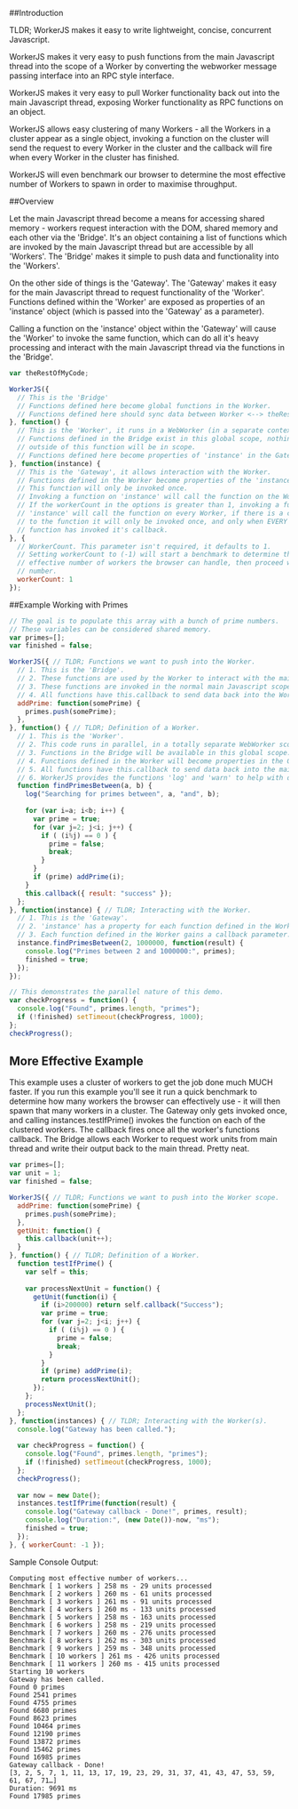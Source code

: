 ##Introduction

TLDR; WorkerJS makes it easy to write lightweight, concise, concurrent Javascript.

WorkerJS makes it very easy to push functions from the main Javascript thread into the scope of a Worker by converting the webworker message passing interface into an RPC style interface. 

WorkerJS makes it very easy to pull Worker functionality back out into the main Javascript thread, exposing Worker functionality as RPC functions on an object. 

WorkerJS allows easy clustering of many Workers - all the Workers in a cluster appear as a single object, invoking a function on the cluster will send the request to every Worker in the cluster and the callback will fire when every Worker in the cluster has finished. 

WorkerJS will even benchmark our browser to determine the most effective number of Workers to spawn in order to maximise throughput.

##Overview

Let the main Javascript thread become a means for accessing shared memory - workers request interaction with the DOM, shared memory and each other via the 'Bridge'. It's an object containing a list of functions which are invoked by the main Javascript thread but are accessible by all 'Workers'. The 'Bridge' makes it simple to push data and functionality into the 'Workers'.

On the other side of things is the 'Gateway'. The 'Gateway' makes it easy for the main Javascript thread to request functionality of the 'Worker'. Functions defined within the 'Worker' are exposed as properties of an 'instance' object (which is passed into the 'Gateway' as a parameter). 

Calling a function on the 'instance' object within the 'Gateway' will cause the 'Worker' to invoke the same function, which can do all it's heavy processing and interact with the main Javascript thread via the functions in the 'Bridge'.


```javascript
var theRestOfMyCode;

WorkerJS({
  // This is the 'Bridge'
  // Functions defined here become global functions in the Worker.
  // Functions defined here should sync data between Worker <--> theRestOfMyCode.
}, function() { 
  // This is the 'Worker', it runs in a WebWorker (in a separate context).
  // Functions defined in the Bridge exist in this global scope, nothing else
  // outside of this function will be in scope.
  // Functions defined here become properties of 'instance' in the Gateway.
}, function(instance) {
  // This is the 'Gateway', it allows interaction with the Worker.
  // Functions defined in the Worker become properties of the 'instance' object.
  // This function will only be invoked once.
  // Invoking a function on 'instance' will call the function on the Worker.
  // If the workerCount in the options is greater than 1, invoking a function on
  // 'instance' will call the function on every Worker, if there is a callback
  // to the function it will only be invoked once, and only when EVERY worker's
  // function has invoked it's callback.
}, {
  // WorkerCount. This parameter isn't required, it defaults to 1.
  // Setting workerCount to (-1) will start a benchmark to determine the most 
  // effective number of workers the browser can handle, then proceed with that
  // number.
  workerCount: 1
});
```

##Example Working with Primes

```javascript
// The goal is to populate this array with a bunch of prime numbers.
// These variables can be considered shared memory.
var primes=[];
var finished = false;

WorkerJS({ // TLDR; Functions we want to push into the Worker.
  // 1. This is the 'Bridge'.
  // 2. These functions are used by the Worker to interact with the main thread.
  // 3. These functions are invoked in the normal main Javascript scope.
  // 4. All functions have this.callback to send data back into the Worker.
  addPrime: function(somePrime) {
    primes.push(somePrime);
  },
}, function() { // TLDR; Definition of a Worker.
  // 1. This is the 'Worker'.
  // 2. This code runs in parallel, in a totally separate WebWorker scope. 
  // 3. Functions in the Bridge will be available in this global scope.
  // 4. Functions defined in the Worker will become properties in the Gateway.
  // 5. All functions have this.callback to send data back into the main scope.
  // 6. WorkerJS provides the functions 'log' and 'warn' to help with debugging.
  function findPrimesBetween(a, b) {
    log("Searching for primes between", a, "and", b);
    
    for (var i=a; i<b; i++) {
      var prime = true;
      for (var j=2; j<i; j++) {
        if ( (i%j) == 0 ) {
          prime = false;
          break;
        }
      }
      if (prime) addPrime(i);
    }
    this.callback({ result: "success" });
  };
}, function(instance) { // TLDR; Interacting with the Worker.
  // 1. This is the 'Gateway'.
  // 2. 'instance' has a property for each function defined in the Worker.
  // 3. Each function defined in the Worker gains a callback parameter.
  instance.findPrimesBetween(2, 1000000, function(result) {
    console.log("Primes between 2 and 1000000:", primes);
    finished = true;
  });
});

// This demonstrates the parallel nature of this demo.
var checkProgress = function() {
  console.log("Found", primes.length, "primes");
  if (!finished) setTimeout(checkProgress, 1000);
};
checkProgress();
```

## More Effective Example

This example uses a cluster of workers to get the job done much MUCH faster. If you run this example you'll see it run a quick benchmark to determine how many workers the browser can effectively use - it will then spawn that many workers in a cluster. The Gateway only gets invoked once, and calling instances.testIfPrime() invokes the function on each of the clustered workers. The callback fires once all the worker's functions callback. The Bridge allows each Worker to request work units from main thread and write their output back to the main thread. Pretty neat.

```javascript
var primes=[];
var unit = 1;
var finished = false;

WorkerJS({ // TLDR; Functions we want to push into the Worker scope.
  addPrime: function(somePrime) {
    primes.push(somePrime);
  },
  getUnit: function() {
    this.callback(unit++);
  }
}, function() { // TLDR; Definition of a Worker.
  function testIfPrime() {
    var self = this;
    
    var processNextUnit = function() {
      getUnit(function(i) {
        if (i>200000) return self.callback("Success");
        var prime = true;
        for (var j=2; j<i; j++) {
          if ( (i%j) == 0 ) {
            prime = false;
            break;
          }
        }
        if (prime) addPrime(i);
        return processNextUnit();
      });
    };
    processNextUnit();
  };
}, function(instances) { // TLDR; Interacting with the Worker(s).
  console.log("Gateway has been called.");
  
  var checkProgress = function() {
    console.log("Found", primes.length, "primes");
    if (!finished) setTimeout(checkProgress, 1000);
  };
  checkProgress();
  
  var now = new Date();
  instances.testIfPrime(function(result) {
    console.log("Gateway callback - Done!", primes, result);
    console.log("Duration:", (new Date())-now, "ms");
    finished = true;
  });
}, { workerCount: -1 });
```
Sample Console Output:
```
Computing most effective number of workers... 
Benchmark [ 1 workers ] 258 ms - 29 units processed
Benchmark [ 2 workers ] 260 ms - 61 units processed
Benchmark [ 3 workers ] 261 ms - 91 units processed
Benchmark [ 4 workers ] 260 ms - 133 units processed
Benchmark [ 5 workers ] 258 ms - 163 units processed
Benchmark [ 6 workers ] 258 ms - 219 units processed
Benchmark [ 7 workers ] 260 ms - 276 units processed
Benchmark [ 8 workers ] 262 ms - 303 units processed
Benchmark [ 9 workers ] 259 ms - 348 units processed
Benchmark [ 10 workers ] 261 ms - 426 units processed
Benchmark [ 11 workers ] 260 ms - 415 units processed
Starting 10 workers
Gateway has been called.
Found 0 primes
Found 2541 primes 
Found 4755 primes 
Found 6680 primes 
Found 8623 primes 
Found 10464 primes 
Found 12190 primes 
Found 13872 primes 
Found 15462 primes 
Found 16985 primes 
Gateway callback - Done! 
[3, 2, 5, 7, 1, 11, 13, 17, 19, 23, 29, 31, 37, 41, 43, 47, 53, 59, 61, 67, 71…]
Duration: 9691 ms
Found 17985 primes 
```

